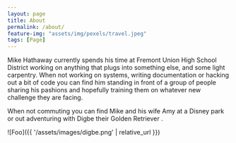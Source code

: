 ```yaml
---
layout: page
title: About
permalink: /about/
feature-img: "assets/img/pexels/travel.jpeg"
tags: [Page]
---
```


Mike Hathaway currently spends his time at Fremont Union High School District working on anything that plugs into something else, and some light carpentry.  When not working on systems, writing documentation or hacking out a bit of code you can find him standing in front of a group of people sharing his pashions and hopefully training them on whatever new challenge they are facing.

When not commuting you can find Mike and his wife Amy at a Disney park or out adventuring with Digbe their Golden Retriever .

![Foo]({{ '/assets/images/digbe.png' | relative_url }})
 
